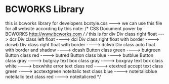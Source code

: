 #  BCWORKS Library
this is bcworks library for developers
bcstyle.css ---> we can use this file for all website according by this note:
/* CSS Document  power by BCWORKS http://www.bcworks.com */
/* this is for div
Div class right float ---> dcr
Div class left float ----> dcl
Div class right float with border  ----> dcrwb
Div class right float with border  ----> dclwb
Div class auto float with border and shadow  ----> dcash
Button class green ----> butgreen
Button class red ----> butred
Button class blue ----> butblue
Button class gray ----> butgray
text box class gray ----> boxgray
text box class white ----> boxwhite
error text class red ----> etextred
accept text class green ----> acctextgreen
noteitalic text class blue ----> noteitalicblue
noteitalic text class red ----> noteitalicred
*/
